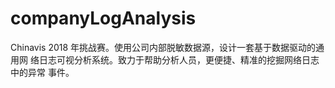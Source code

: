 # companyLogAnalysis
Chinavis 2018 年挑战赛。使用公司内部脱敏数据源，设计一套基于数据驱动的通用网 络日志可视分析系统。致力于帮助分析人员，更便捷、精准的挖掘网络日志中的异常 事件。
